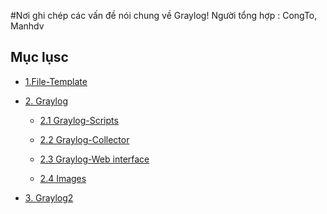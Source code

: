 #Nơi ghi chép các vấn đề nói chung về  Graylog!
Người tổng hợp : CongTo, Manhdv

## Mục lụsc 
 -  [1.File-Template ](https://github.com/manhdinh/ghichep-graylog/tree/master/file-template)
  
 -  [2. Graylog](https://github.com/manhdinh/ghichep-graylog/tree/master/graylog)
  
    - [2.1 Graylog-Scripts](https://github.com/manhdinh/ghichep-graylog/tree/master/graylog/graylog-scripts)
    
    - [2.2 Graylog-Collector](https://github.com/manhdinh/ghichep-graylog/tree/master/graylog/graylog-collector)
    
    - [2.3 Graylog-Web interface](https://github.com/manhdinh/ghichep-graylog/tree/master/graylog/graylog-web%20interface)
   
    - [2.4 Images](https://github.com/manhdinh/ghichep-graylog/tree/master/graylog/images)
    
 -  [3. Graylog2](https://github.com/manhdinh/ghichep-graylog/tree/master/graylog2)
  

